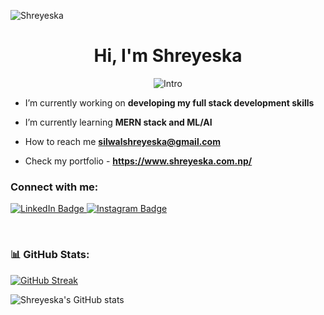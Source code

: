 <p align="left"> <img src="https://komarev.com/ghpvc/?username=Shreyeska&label=Profile%20views&color=0e75b6&style=flat" alt="Shreyeska" /> </p>

<h1 align="center">Hi, I'm Shreyeska</h1>
<!-- <h3 align="center">A learner</h3> -->
<p align="center">
<img src="https://readme-typing-svg.herokuapp.com?vCenter=true&amp;lines=Stumbling+And+Learning+About+Web" alt="Intro" >

- I’m currently working on **developing my full stack development skills**

- I’m currently learning **MERN stack and ML/AI**

- How to reach me **silwalshreyeska@gmail.com**

- Check my portfolio - **https://www.shreyeska.com.np/**

<h3 align="left">Connect with me:</h3>
<div id="badges" >
  <a href="https://www.linkedin.com/in/Shreyeska/">
    <img src="https://img.shields.io/badge/LinkedIn-blue?style=for-the-badge&logo=linkedin&logoColor=white" alt="LinkedIn Badge"/>
  </a>
  <a href="https://www.instagram.com/shreskaaaa/">
    <img src="https://img.shields.io/badge/Instagram-%23E4405F.svg?style=for-the-badge&logo=Instagram&logoColor=white" alt="Instagram Badge"/>
  </a>
</div>


<p>&nbsp;</p>

### 📊 GitHub Stats:


[![GitHub Streak](https://streak-stats.demolab.com?user=Shreyeska&theme=radical&hide_border=true&border_radius=5)](https://git.io/streak-stats)

![Shreyeska's GitHub stats](https://github-readme-stats.vercel.app/api?username=Shreyeska&show_icons=true&theme=radical&hide_border=true&border_radius=5&hide=stars&count_private=true&card_width=500px&include_all_commits=true)

